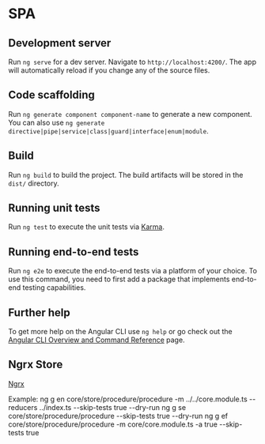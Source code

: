 # SPA

## Development server

Run `ng serve` for a dev server. Navigate to `http://localhost:4200/`. The app will automatically reload if you change any of the source files.

## Code scaffolding

Run `ng generate component component-name` to generate a new component. You can also use `ng generate directive|pipe|service|class|guard|interface|enum|module`.

## Build

Run `ng build` to build the project. The build artifacts will be stored in the `dist/` directory.

## Running unit tests

Run `ng test` to execute the unit tests via [Karma](https://karma-runner.github.io).

## Running end-to-end tests

Run `ng e2e` to execute the end-to-end tests via a platform of your choice. To use this command, you need to first add a package that implements end-to-end testing capabilities.

## Further help

To get more help on the Angular CLI use `ng help` or go check out the [Angular CLI Overview and Command Reference](https://angular.io/cli) page.

## Ngrx Store

[Ngrx](https://ngrx.io/)

Example:
ng g en core/store/procedure/procedure -m ../../core.module.ts --reducers ../index.ts --skip-tests true --dry-run
ng g se core/store/procedure/procedure --skip-tests true --dry-run
ng g ef core/store/procedure/procedure -m core/core.module.ts -a true --skip-tests true
